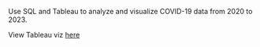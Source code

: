Use SQL and Tableau to analyze and visualize COVID-19 data from 2020 to 2023.

View Tableau viz [here](https://public.tableau.com/app/profile/mohammed.mustavi/viz/Covid-19Analysis_17042475415320/Dashboard1)
